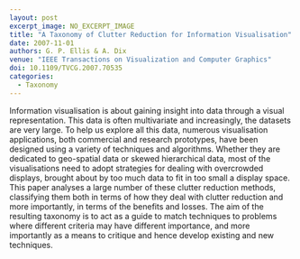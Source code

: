 ```yaml
---
layout: post
excerpt_image: NO_EXCERPT_IMAGE
title: "A Taxonomy of Clutter Reduction for Information Visualisation"
date: 2007-11-01
authors: G. P. Ellis & A. Dix
venue: "IEEE Transactions on Visualization and Computer Graphics"
doi: 10.1109/TVCG.2007.70535
categories:
  - Taxonomy
---
```

Information visualisation is about gaining insight into data through a visual representation. This data is often multivariate and increasingly, the datasets are very large. To help us explore all this data, numerous visualisation applications, both commercial and research prototypes, have been designed using a variety of techniques and algorithms. Whether they are dedicated to geo-spatial data or skewed hierarchical data, most of the visualisations need to adopt strategies for dealing with overcrowded displays, brought about by too much data to fit in too small a display space. This paper analyses a large number of these clutter reduction methods, classifying them both in terms of how they deal with clutter reduction and more importantly, in terms of the benefits and losses. The aim of the resulting taxonomy is to act as a guide to match techniques to problems where different criteria may have different importance, and more importantly as a means to critique and hence develop existing and new techniques.
